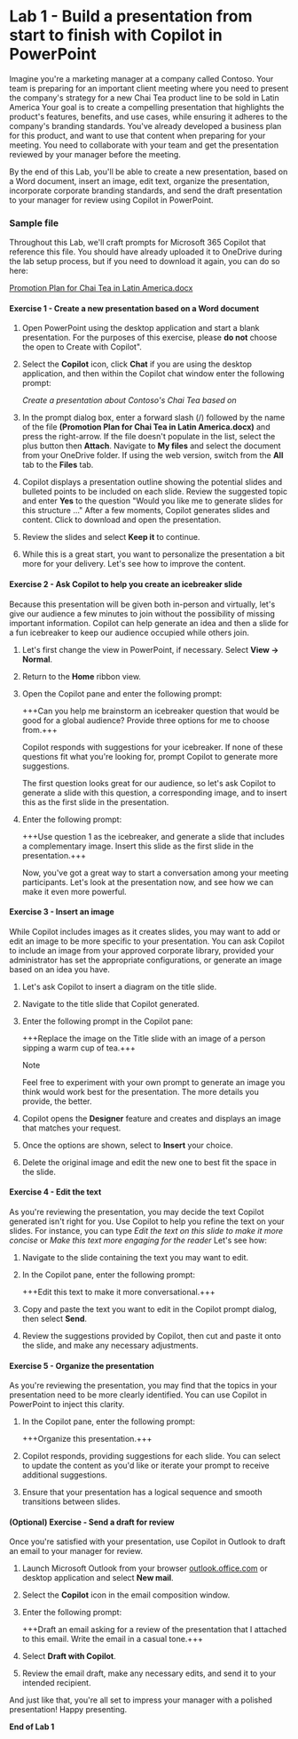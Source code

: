 # Lab 1 - Build a presentation from start to finish with Copilot in PowerPoint

Imagine you're a marketing manager at a company called Contoso. Your team is preparing for an important client meeting where you need to present the company's strategy for a new Chai Tea product line to be sold in Latin America Your goal is to create a compelling presentation that highlights the product's features, benefits, and use cases, while ensuring it adheres to the company's branding standards. You've already developed a business plan for this product, and want to use that content when preparing for your meeting. You need to collaborate with your team and get the presentation reviewed by your manager before the meeting.

By the end of this Lab, you'll be able to create a new presentation, based on a Word document, insert an image, edit text, organize the presentation, incorporate corporate branding standards, and send the draft presentation to your manager for review using Copilot in PowerPoint.

### Sample file

Throughout this Lab, we'll craft prompts for Microsoft 365 Copilot that reference this file. You should have already uploaded it to OneDrive during the lab setup process, but if you need to download it again, you can do so here:

[Promotion Plan for Chai Tea in Latin America.docx](https://go.microsoft.com/fwlink/?linkid=2269126)

#### Exercise 1 - Create a new presentation based on a Word document

1. Open PowerPoint using the desktop application and start a blank presentation. For the purposes of this exercise, please **do not** choose the open to Create with Copilot".

1. Select the **Copilot** icon, click **Chat** if you are using the desktop application, and then within the Copilot chat window enter the following prompt:

    *Create a presentation about Contoso's Chai Tea based on*

1. In the prompt dialog box, enter a forward slash (/) followed by the name of the file **(Promotion Plan for Chai Tea in Latin America.docx)** and press the right-arrow. If the file doesn't populate in the list, select the plus button then **Attach**. Navigate to **My files** and select the document from your OneDrive folder.  If using the web version, switch from the **All** tab to the **Files** tab.
   
1. Copilot displays a presentation outline showing the potential slides and bulleted points to be included on each slide. Review the suggested topic and enter **Yes** to the question "Would you like me to generate slides for this structure ..."  After a few moments, Copilot generates slides and content. Click to download and open the presentation.

1. Review the slides and select **Keep it** to continue.

1. While this is a great start, you want to personalize the presentation a bit more for your delivery. Let's see how to improve the content.

#### Exercise 2 - Ask Copilot to help you create an icebreaker slide

Because this presentation will be given both in-person and virtually, let's give our audience a few minutes to join without the possibility of missing important information. Copilot can help generate an idea and then a slide for a fun icebreaker to keep our audience occupied while others join.

1. Let's first change the view in PowerPoint, if necessary. Select **View -> Normal**.

1. Return to the **Home** ribbon view.

1. Open the Copilot pane and enter the following prompt:

     +++Can you help me brainstorm an icebreaker question that would be good for a global audience? Provide three options for me to choose from.+++

     Copilot responds with suggestions for your icebreaker. If none of these questions fit what you're looking for, prompt Copilot to generate more suggestions.

     The first question looks great for our audience, so let's ask Copilot to generate a slide with this question, a corresponding image, and to insert this as the first slide in the presentation.

1. Enter the following prompt:

    +++Use question 1 as the icebreaker, and generate a slide that includes a complementary image. Insert this slide as the first slide in the presentation.+++

    Now, you've got a great way to start a conversation among your meeting participants. Let's look at the presentation now, and see how we can make it even more powerful.

#### Exercise 3 - Insert an image

While Copilot includes images as it creates slides, you may want to add or edit an image to be more specific to your presentation. You can ask Copilot to include an image from your approved corporate library, provided your administrator has set the appropriate configurations, or generate an image based on an idea you have.

1. Let's ask Copilot to insert a diagram on the title slide.

1. Navigate to the title slide that Copilot generated.

1. Enter the following prompt in the Copilot pane:

    +++Replace the image on the Title slide with an image of a person sipping a warm cup of tea.+++

    > [!NOTE]
    > Feel free to experiment with your own prompt to generate an image  you think would work best for the presentation. The more details you provide, the better.

1. Copilot opens the **Designer** feature and creates and displays an image that matches your request.

1. Once the options are shown, select to **Insert** your choice.

1. Delete the original image and edit the new one to best fit the space in the slide.

#### Exercise 4 - Edit the text

As you're reviewing the presentation, you may decide the text Copilot generated isn't right for you. Use Copilot to help you refine the text on your slides. For instance, you can type *Edit the text on this slide to make it more concise* or *Make this text more engaging for the reader* Let's see how:

1. Navigate to the slide containing the text you may want to edit.

1. In the Copilot pane, enter the following prompt:

    +++Edit this text to make it more conversational.+++

1. Copy and paste the text you want to edit in the Copilot prompt dialog, then select **Send**.

1. Review the suggestions provided by Copilot, then cut and paste it onto the slide, and make any necessary adjustments.

#### Exercise 5 - Organize the presentation

As you're reviewing the presentation, you may find that the topics in your presentation need to be more clearly identified. You can use Copilot in PowerPoint to inject this clarity.

1. In the Copilot pane, enter the following prompt:

    +++Organize this presentation.+++

1. Copilot responds, providing suggestions for each slide. You can select to update the content as you'd like or iterate your prompt to receive additional suggestions. 

1. Ensure that your presentation has a logical sequence and smooth transitions between slides.

#### (Optional) Exercise - Send a draft for review

Once you're satisfied with your presentation, use Copilot in Outlook to draft an email to your manager for review.

1. Launch Microsoft Outlook from your browser [outlook.office.com](https://outlook.office.com) or desktop application and select **New mail**.

1. Select the **Copilot** icon in the email composition window.

1. Enter the following prompt:

    +++Draft an email asking for a review of the presentation that I attached to this email. Write the email in a casual tone.+++

1. Select **Draft with Copilot**.

1. Review the email draft, make any necessary edits, and send it to your intended recipient.

And just like that, you're all set to impress your manager with a polished presentation! Happy presenting.

**End of Lab 1**
